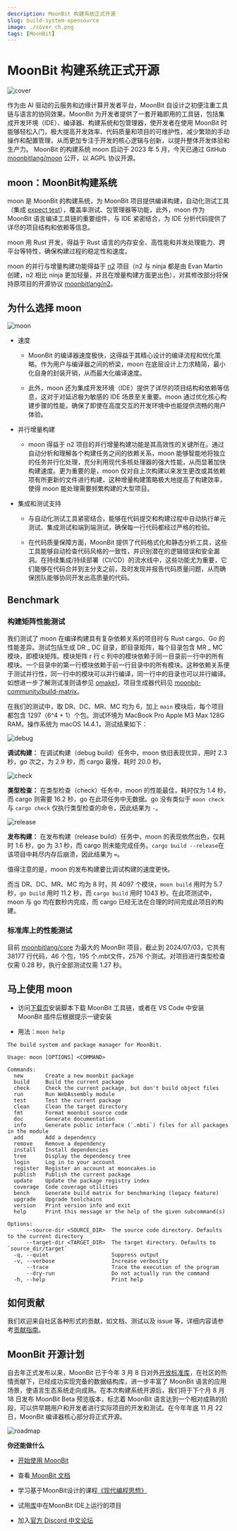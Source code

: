```yaml
---
description: MoonBit 构建系统正式开源
slug: build-system-opensource
image: ./cover_ch.png
tags: [MoonBit]
---
```


# MoonBit 构建系统正式开源

![cover](cover_ch.png)

作为由 AI 驱动的云服务和边缘计算开发者平台，MoonBit 自设计之初便注重工具链与语言的协同效果。MoonBit 为开发者提供了一套开箱即用的工具链，包括集成开发环境（IDE）、编译器、构建系统和包管理器，使开发者在使用 MoonBit 时能够轻松入门，极大提高开发效率、代码质量和项目的可维护性，减少繁琐的手动操作和配置管理，从而更加专注于开发的核心逻辑与创新，以提升整体开发体验和生产力。
MoonBit 的构建系统 moon 启动于 2023 年 5 月，今天已通过 GitHub [moonbitlang/moon](https://github.com/moonbitlang/moon) 公开，以 AGPL 协议开源。

## moon：MoonBit构建系统

moon 是 MoonBit 的构建系统，为 MoonBit 项目提供编译构建，自动化测试工具（集成 [expect test](https://www.moonbitlang.cn/blog/expect-testing)），覆盖率测试、包管理器等功能，此外，moon 作为 MoonBit 语言编译工具链的重要组件，与 IDE 紧密结合，为 IDE 分析代码提供了详尽的项目结构和依赖等信息。

moon 用 Rust 开发，得益于 Rust 语言的内存安全、高性能和并发处理能力、跨平台等特性，确保构建过程的稳定性和速度。

moon 的并行与增量构建功能得益于 [n2](https://github.com/evmar/n2) 项目（n2 与 ninja 都是由 Evan Martin 创建，n2 相比 ninja 更加轻量，并且在增量构建方面更出色），对其修改部分将保持原项目的开源协议 [moonbitlang/n2](https://github.com/moonbitlang/n2)。

## 为什么选择 moon

![moon](moon.gif)

- 速度

  - MoonBit 的编译器速度极快，这得益于其精心设计的编译流程和优化策略。作为用户与编译器之间的桥梁，moon 在底层设计上力求精简，最小化自身的封装开销，从而最大化编译速度。

  - 此外，moon 还为集成开发环境（IDE）提供了详尽的项目结构和依赖等信息，这对于对延迟极为敏感的 IDE 场景至关重要。moon 通过优化核心构建步骤的性能，确保了即使在高度交互的开发环境中也能提供流畅的用户体验。

- 并行增量构建

  - moon 得益于 n2 项目的并行增量构建功能是其高效性的关键所在。通过自动分析和理解各个构建任务之间的依赖关系，moon 能够智能地将独立的任务并行化处理，充分利用现代多核处理器的强大性能，从而显著加快构建速度。更为重要的是，moon 仅对自上次构建以来发生更改或其依赖项有所更新的文件进行构建，这种增量构建策略极大地提高了构建效率，使得 moon 能处理需要频繁构建的大型项目。

- 集成和测试支持

  - 与自动化测试工具紧密结合，能够在代码提交和构建过程中自动执行单元测试、集成测试和端到端测试，确保每一行代码都经过严格的检验。

  - 在代码质量保障方面，MoonBit 提供了代码格式化和静态分析工具，这些工具能够自动检查代码风格的一致性，并识别潜在的逻辑错误和安全漏洞。在持续集成/持续部署（CI/CD）的流水线中，这些功能尤为重要，它们能够在代码合并到主分支之前，及时发现并报告代码质量问题，从而确保团队能够协同开发出高质量的代码。

## Benchmark

### 构建矩阵性能测试

我们测试了 moon 在编译构建具有复杂依赖关系的项目时与 Rust cargo、Go 的性能差异。测试包括生成 DR _ DC 目录，即目录矩阵，每个目录包含 MR _ MC 模块，即模块矩阵。模块矩阵 r 行 c 列中的模块依赖于同一目录前一行中的所有模块。一个目录中的第一行模块依赖于前一行目录中的所有模块。这种依赖关系便于测试并行性，同一行中的模块可以并行编译，同一行中的目录也可以并行编译。如想进一步了解测试准则请参见 [omake1](http://blog.camlcity.org/blog/omake1.html)，项目生成器代码见 [moonbit-community/build-matrix](https://github.com/moonbit-community/build-matrix)。

在我们的测试中，取 DR、DC、MR、MC 均为 6，加上 `main` 模块后，每个项目都包含 1297（6^4 + 1）个包。测试环境为 MacBook Pro Apple M3 Max 128G RAM，操作系统为 macOS 14.4.1，测试结果如下：

![debug](debug.png)

**调试构建：** 在调试构建（debug build）任务中，moon 依旧表现优异，用时 2.3 秒，go 次之，为 2.9 秒，而 cargo 最慢，耗时 20.0 秒。

![check](check.png)

**类型检查：** 在类型检查（check）任务中，moon 的性能最佳，耗时仅为 1.4 秒，而 cargo 则需要 16.2 秒，go 在此项任务中无数据。go 没有类似于 `moon check` 与 `cargo check` 仅执行类型检查的命令，因此结果为 `-`。

![release](release.png)

**发布构建：** 在发布构建（release build）任务中，moon 的表现依然出色，仅耗时 1.6 秒，go 为 3.1 秒，而 cargo 则未能完成任务。`cargo build --release`在该项目中耗尽内存后崩溃，因此结果为 `∞`。

值得注意的是，moon 的发布构建要比调试构建的速度更快。

而当 DR、DC、MR、MC 均为 8 时，共 4097 个模块，`moon build` 用时为 5.7 秒，`go build` 用时 11.2 秒，而 `cargo build` 用时 1043 秒。在此项测试中，moon 与 go 均在数秒内完成，而 cargo 已经无法在合理的时间完成此项目的构建。

### 标准库上的性能测试

目前 [moonbitlang/core](https://github.com/moonbitlang/core) 为最大的 MoonBit 项目，截止到 2024/07/03，它共有 38177 行代码，46 个包，195 个.mbt文件，2576 个测试。对项目进行类型检查仅需 0.28 秒，执行全部测试仅需 1.27 秒。

## 马上使用 moon

- 访问[下载页](https://www.moonbitlang.cn/download/#moonbit-cli-tools)安装脚本下载 MoonBit 工具链，或者在 VS Code 中安装 MoonBit 插件后根据提示一键安装

- 用法：`moon help`

```plain text
The build system and package manager for MoonBit.

Usage: moon [OPTIONS] <COMMAND>

Commands:
  new       Create a new moonbit package
  build     Build the current package
  check     Check the current package, but don't build object files
  run       Run WebAssembly module
  test      Test the current package
  clean     Clean the target directory
  fmt       Format moonbit source code
  doc       Generate documentation
  info      Generate public interface (`.mbti`) files for all packages in the module
  add       Add a dependency
  remove    Remove a dependency
  install   Install dependencies
  tree      Display the dependency tree
  login     Log in to your account
  register  Register an account at mooncakes.io
  publish   Publish the current package
  update    Update the package registry index
  coverage  Code coverage utilities
  bench     Generate build matrix for benchmarking (legacy feature)
  upgrade   Upgrade toolchains
  version   Print version info and exit
  help      Print this message or the help of the given subcommand(s)

Options:
      --source-dir <SOURCE_DIR>  The source code directory. Defaults to the current directory
      --target-dir <TARGET_DIR>  The target directory. Defaults to `source_dir/target`
  -q, --quiet                    Suppress output
  -v, --verbose                  Increase verbosity
      --trace                    Trace the execution of the program
      --dry-run                  Do not actually run the command
  -h, --help                     Print help
```

## 如何贡献

我们欢迎来自社区各种形式的贡献，如文档、测试以及 issue 等，详细内容请参考[贡献指南](https://github.com/moonbitlang/moon/blob/main/docs/dev/README.md)。

## MoonBit 开源计划

自去年正式发布以来，MoonBit 已于今年 3 月 8 日对外[开放标准库](https://github.com/moonbitlang/core/tree/main)，在社区的热情贡献下，已经成功实现完备的数据结构库，进一步丰富了 MoonBit 语言的应用场景，使语言生态系统走向成熟。在本次构建系统开源后，我们将于下个月 8 月 18 日发布 MoonBit Beta 预览版本，标志着 MoonBit 语言达到一个相对成熟的阶段，可以供早期用户和开发者进行实际项目的开发和测试。在今年年底 11 月 22 日，MoonBit 编译器核心部分将正式开源。

![roadmap](roadmap.png)

**你还能做什么**

- [开始使用 MoonBit](https://www.moonbitlang.cn/download/)

- 查看[ MoonBit 文档](https://www.moonbitlang.cn/docs/syntax)

- 学习基于MoonBit设计的课程[《现代编程思想》](https://www.moonbitlang.cn/course/)

- 试用[库](https://www.moonbitlang.cn/gallery/)中在MoonBit IDE上运行的项目

- 加入[官方 Discord 中文论坛](https://discord.gg/nQGF77Dyek)
